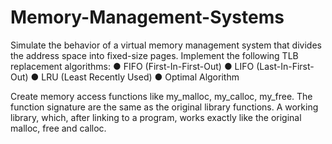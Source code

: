 # Memory-Management-Systems

Simulate the behavior of a virtual memory management system that divides the address space into fixed-size pages. Implement the following TLB replacement algorithms:
● FIFO (First-In-First-Out)
● LIFO (Last-In-First-Out)
● LRU (Least Recently Used)
● Optimal Algorithm

Create memory access functions like my_malloc, my_calloc, my_free. The function signature are the same as the original library functions.
A working library, which, after linking to a program, works exactly like the original malloc, free and calloc.
